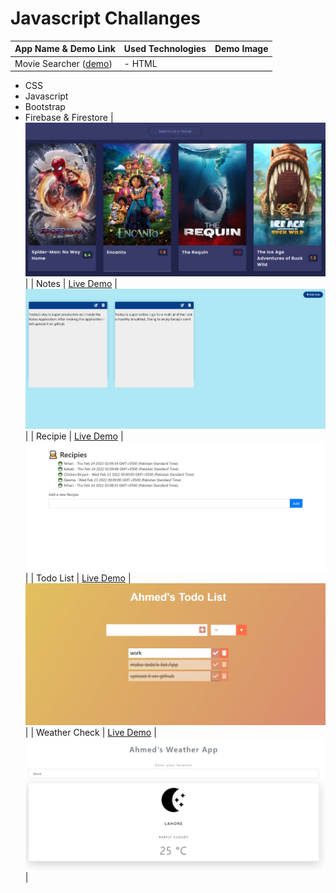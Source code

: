 # Javascript Challanges

| App Name & Demo Link                                                       | Used Technologies | Demo Image |
| -------------------------------------------------------------------------- | ----------------- | ---------- |
| Movie Searcher (<a href="https://moviesearcherahmed.vercel.app/">demo</a>) | - HTML            |

- CSS
- Javascript
- Bootstrap
- Firebase & Firestore | <img src="https://github.com/ahmadrazach/Javascript-Challanges/blob/main/movie-app/thumnail.jpg" alt="Demo image"/> |
  | Notes | <a href="https://notesappahmed.vercel.app/">Live Demo</a> | <img src="https://github.com/ahmadrazach/Javascript-Challanges/blob/main/notes-app/thumbnail.jpg" alt="Demo image"/> |
  | Recipie | <a href="https://recipeappahmed.vercel.app/">Live Demo</a> | <img src="https://github.com/ahmadrazach/Javascript-Challanges/blob/main/recipe-app/template.jpg" alt="Demo image"/> |
  | Todo List | <a href="https://todolistahmed.vercel.app/">Live Demo</a> | <img src="https://github.com/ahmadrazach/Javascript-Challanges/blob/main/Todo%20App/thumbnail.jpg" alt="Demo image"/> |
  | Weather Check | <a href="https://weather-app-ahmadrazach.vercel.app/">Live Demo</a> | <img src="https://github.com/ahmadrazach/Javascript-Challanges/blob/main/weather-app/thumbnail.jpg" alt="Demo image"/> |
